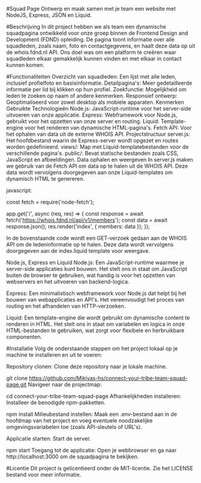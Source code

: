 #Squad Page
Ontwerp en maak samen met je team een website met NodeJS, Express, JSON en Liquid.

#Beschrijving
In dit project hebben we als team een dynamische squadpagina ontwikkeld voor onze groep binnen de Frontend Design and Development (FDND) opleiding. De pagina toont informatie over alle squadleden, zoals naam, foto en contactgegevens, en haalt deze data op uit de whois.fdnd.nl API. Ons doel was om een platform te creëren waar squadleden elkaar gemakkelijk kunnen vinden en met elkaar in contact kunnen komen.

#Functionaliteiten
Overzicht van squadleden: Een lijst met alle leden, inclusief profielfoto en basisinformatie.
Detailpagina's: Meer gedetailleerde informatie per lid bij klikken op hun profiel.
Zoekfunctie: Mogelijkheid om leden te zoeken op naam of andere kenmerken.
Responsief ontwerp: Geoptimaliseerd voor zowel desktop als mobiele apparaten.
Kenmerken
Gebruikte Technologieën
Node.js: JavaScript-runtime voor het server-side uitvoeren van onze applicatie.
Express: Webframework voor Node.js, gebruikt voor het opzetten van onze server en routing.
Liquid: Template-engine voor het renderen van dynamische HTML-pagina's.
Fetch API: Voor het ophalen van data uit de externe WHOIS API.
Projectstructuur
server.js: Het hoofdbestand waarin de Express-server wordt opgezet en routes worden gedefinieerd.
views/: Map met Liquid-templatebestanden voor de verschillende pagina's.
public/: Bevat statische bestanden zoals CSS, JavaScript en afbeeldingen.
Data ophalen en weergeven
In server.js maken we gebruik van de Fetch API om data op te halen uit de WHOIS API. Deze data wordt vervolgens doorgegeven aan onze Liquid-templates om dynamisch HTML te genereren.

javascript: 

const fetch = require('node-fetch');

app.get('/', async (req, res) => {
  const response = await fetch('https://whois.fdnd.nl/api/v1/members');
  const data = await response.json();
  res.render('index', { members: data });
});

In de bovenstaande code wordt een GET-verzoek gedaan aan de WHOIS API om de ledeninformatie op te halen. Deze data wordt vervolgens doorgegeven aan de index.liquid template voor weergave.

Node.js, Express en Liquid
Node.js: Een JavaScript-runtime waarmee je server-side applicaties kunt bouwen. Het stelt ons in staat om JavaScript buiten de browser te gebruiken, wat handig is voor het opzetten van webservers en het uitvoeren van backend-logica.

Express: Een minimalistisch webframework voor Node.js dat helpt bij het bouwen van webapplicaties en API's. Het vereenvoudigt het proces van routing en het afhandelen van HTTP-verzoeken.

Liquid: Een template-engine die wordt gebruikt om dynamische content te renderen in HTML. Het stelt ons in staat om variabelen en logica in onze HTML-bestanden te gebruiken, wat zorgt voor flexibele en herbruikbare componenten.

#Installatie
Volg de onderstaande stappen om het project lokaal op je machine te installeren en uit te voeren:

Repository clonen: Clone deze repository naar je lokale machine.


git clone https://github.com/Mikiyas-hs/connect-your-tribe-team-squad-page.git
Navigeer naar de projectmap:

cd connect-your-tribe-team-squad-page
Afhankelijkheden installeren: Installeer de benodigde npm-pakketten.

npm install
Milieubestand instellen: Maak een .env-bestand aan in de hoofdmap van het project en voeg eventuele noodzakelijke omgevingsvariabelen toe (zoals API-sleutels of URL's).

Applicatie starten: Start de server.

npm start
Toegang tot de applicatie: Open je webbrowser en ga naar http://localhost:3000 om de squadpagina te bekijken.

#Licentie
Dit project is gelicentieerd onder de MIT-licentie. Zie het LICENSE bestand voor meer informatie.